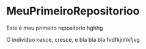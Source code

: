 # MeuPrimeiroRepositorioo
Este é meu primeiro repositorio hghhg


O individuo nasce, cresce, e bla bla bla 
fvdfkjnhkfjvg
